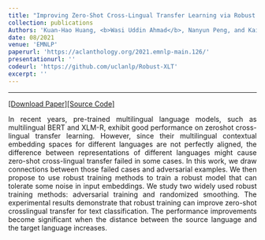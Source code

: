 ```yaml
---
title: "Improving Zero-Shot Cross-Lingual Transfer Learning via Robust Training"
collection: publications
Authors: 'Kuan-Hao Huang, <b>Wasi Uddin Ahmad</b>, Nanyun Peng, and Kai-Wei Chang.'
date: 08/2021
venue: 'EMNLP'
paperurl: 'https://aclanthology.org/2021.emnlp-main.126/'
presentationurl: ''
codeurl: 'https://github.com/uclanlp/Robust-XLT'
excerpt: ''
---
```

---
<a href='https://aclanthology.org/2021.emnlp-main.126.pdf' target="_blank">[Download Paper]</a><a href='https://github.com/uclanlp/Robust-XLT' target="_blank">[Source Code]</a>

<p align="justify">
In recent years, pre-trained multilingual language models, such as multilingual BERT and XLM-R, exhibit good performance on zeroshot cross-lingual transfer  learning. However, since their multilingual contextual embedding spaces for different languages are not perfectly aligned, the difference between representations of different languages might cause zero-shot cross-lingual transfer failed in some cases. In this work, we draw connections between those failed cases and adversarial examples. We then propose to use robust training methods to train a robust model that can tolerate some noise in input embeddings. We study two widely used robust training methods: adversarial training and randomized smoothing. The experimental results demonstrate that robust training can improve zero-shot crosslingual transfer for text classification. The performance improvements become significant when the distance between the source language and the target language increases.
</p>

